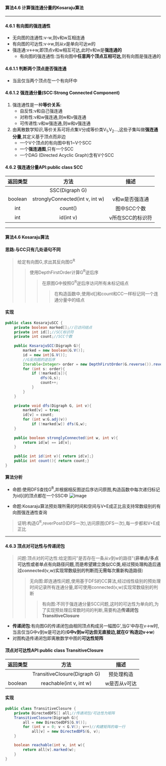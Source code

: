 #### 算法4.6 计算强连通分量的Kosaraju算法
---

#### 4.6.1 有向图的强连通性
+ 无向图的连通性:v-w,则v和w互相连通
+ 有向图的可达性:v->w,则从v是单向可达w的
+ 强连通:v<->w,即顶点v和w相互可达,此时v和w是**强连通的**
    + 有向图的强连通性:当有向图中**任意两个顶点互相可达**,则有向图是强连通的
#### 4.6.1.1 判断两个顶点是否强连通
+ 当且仅当两个顶点在一个有向环中

#### 4.6.1.2 强连通分量(SCC:Strong Connected Component)
1. 强连通性是一种**等价关系**:
    + 自反性:v和自己强连通
    + 对称性:v和w强连通,则w和v强连通
    + 可传递性:v和w强连通,则w和v强连通
2. 由离散数学知识,等价关系可将点集V分成等价类V<sub>1</sub>,V<sub>2</sub>...,这些子集叫做**强连通分量**,其定义基于顶点而非边
    + 一个V个顶点的有向图中有1~V个SCC
    + 一个**强连通图**,只有一个SCC
    + 一个DAG (Directed Acyclic Graph)含有V个SCC

#### 4.6.2 强连通分量API:public class SCC
|返回类型|方法|描述|
|:-:|:-:|:-:|
||SSC(Digraph G)||
|boolean|stronglyConnected(int v, int w)|v和w是否强连通|
|int|count()|图中SCC个数|
|int|id(int v)|v所在SCC的标识符|
---

#### 算法4.6 Kosaraju算法

#### 思路:与CC只有几处语句不同
> 给定有向图G,求出其反向图G<sup>R</sup>
>> 使用DepthFirstOrder计算G<sup>R</sup>逆后序
>>> 在原图G中按照G<sup>R</sup>逆后序访问所有未标记结点
>>>> 在构造函数中,使用id[]和count和CC一样标记同一个连通分量中的结点

#### 实现
```Java
public class KosarajuSCC {
    private boolean marked[];//已访问结点
    private int id[];//SCC标识符
    private int count;//SCC个数
    
    public KosarajuSCC(Digraph G){
        marked = new boolean[G.V()];
        id = new int[G.V()];
        //G反向图的逆后序
        Iterable<Integer> order = new DepthFirstOrder(G.reverse()).reversePost();
        for (int s: order){
            if (!marked[s]){
                dfs(G,s);
                count++;
            }
        }
    }
    
    private void dfs(Digraph G, int v){
        marked[v] = true;
        id[v] = count;
        for (int w:G.adj(v))
            if (!marked[w]) dfs(G,w);
    }
    
    public boolean stronglyConnected(int w, int v){
        return id[w] == id[v];
    }
    
    public int id(int v){ return id[v];}
    public int count(){ return count;}
}
```

#### 算法分析
+ 命题:使用DFS查找G<sup>R</sup>,并根据相反图逆后序访问原图,构造函数中每次递归标记为id[i]的顶点都在一个SSC中
![image](https://github.com/NepJNQ/algs4Note/raw/master/4-Graph/Kosaraju.jpg)

+ 命题:Kosaraju算法预处理所需的时间和空间与V+E成正比且支持常数级别的有向图强连通性查询
> 证明:构造G<sup>R</sup>,reverPost()(DFS一次),访问原图(DFS一次),每一步都和V+E成正比
---

#### 4.6.3 顶点对可达性与传递闭包
> 问题:顶点对的可达性:给定图问"是否存在一条从v到w的路径"(**非单点/多点可达性或者单点有向路径问题,而是希望建立类似CC类,经过预处理构造后通过connected(v,w)实现常数级别的判断而无需每次重新构造路径**)
>> 无向图:即连通性问题,使用基于DFS的CC算法,经过线性级别的预处理时间记录所有连通分量,即可使用connected(v,w)实现常数级别的判断
>>> 有向图:不同于强连通分量SCC问题,这时的可达性为单向的,为了实现预处理后常数时间的判断,需要构造**传递闭包TransitiveClosure**

+ **传递闭包**:有向图G的传递闭包由相同顶点构成另一幅图G',当G'中存在v->w时,当且仅当G中v到w是可达的(**G中v到w可达但无直接边,就在G'构造边v->w**)
+ 对图构造传递闭包即离散数学中图的**可达性矩阵**

#### 顶点对可达性API:public class TransitiveClosure
|返回类型|方法|描述|
|:-:|:-:|:-:|
||TransitiveClosure(Digraph G)|预处理构造|
|boolean|reachable(int v, int w)|w是否从v可达|

#### 实现
```Java
public class TransitiveClosure {
    private DirectedDFS[] all;//传递闭包/可达性为矩阵
    TransitiveClosure(Digraph G){
        all = new DirectedDFS[G.V()];
        for (int v = 0; v < G.V(); v++)//构建矩阵的每一行
            all[v] = new DirectedDFS(G, v);
    }

    boolean reachable(int v, int w){
        return all[v].marked(w);
    }
}
```


